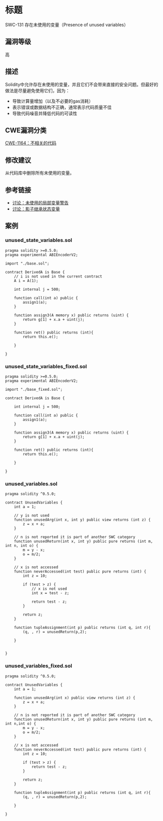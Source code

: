 # 标题

SWC-131 存在未使用的变量（Presence of unused variables）

## 漏洞等级

高

## 描述

Solidity中允许存在未使用的变量，并且它们不会带来直接的安全问题。但最好的做法是尽量避免使用它们，因为：

- 导致计算量增加（以及不必要的gas消耗）
- 表示错误或数据结构不正确，通常表示代码质量不佳
- 导致代码噪音并降低代码的可读性

## CWE漏洞分类

[CWE-1164：不相关的代码](https://cwe.mitre.org/data/definitions/1164.html)

## 修改建议

从代码库中删除所有未使用的变量。

## 参考链接

- [讨论：未使用的局部变量警告](https://github.com/ethereum/solidity/issues/718)
- [讨论：影子继承状态变量](https://github.com/ethereum/solidity/issues/2563)

## 案例

### unused_state_variables.sol

```solidity
pragma solidity >=0.5.0;
pragma experimental ABIEncoderV2;

import "./base.sol";

contract DerivedA is Base {
    // i is not used in the current contract
    A i = A(1);

    int internal j = 500;
    
    function call(int a) public {
        assign1(a);
    }
    
    function assign3(A memory x) public returns (uint) {
        return g[1] + x.a + uint(j);
    }

    function ret() public returns (int){
        return this.e();

    }
    
}
```

### unused_state_variables_fixed.sol

```solidity
pragma solidity >=0.5.0;
pragma experimental ABIEncoderV2;

import "./base_fixed.sol";

contract DerivedA is Base {

    int internal j = 500;
    
    function call(int a) public {
        assign1(a);
    }
    
    function assign3(A memory x) public returns (uint) {
        return g[1] + x.a + uint(j);
    }

    function ret() public returns (int){
        return this.e();

    }
    
}
```

### unused_variables.sol

```solidity
pragma solidity ^0.5.0;

contract UnusedVariables {
    int a = 1;

    // y is not used
    function unusedArg(int x, int y) public view returns (int z) {
        z = x + a;  
    }

    // n is not reported it is part of another SWC category
    function unusedReturn(int x, int y) public pure returns (int m, int n, int o) {
        m = y - x;
        o = m/2;
    }

    // x is not accessed 
    function neverAccessed(int test) public pure returns (int) {
        int z = 10;

        if (test > z) {
            // x is not used
            int x = test - z;

            return test - z;
        }

        return z;
    }
    
    function tupleAssignment(int p) public returns (int q, int r){
        (q, , r) = unusedReturn(p,2);
        
    }


}

```

### unused_variables_fixed.sol

```solidity
pragma solidity ^0.5.0;

contract UnusedVariables {
    int a = 1;

    function unusedArg(int x) public view returns (int z) {
        z = x + a;  
    }

    // n is not reported it is part of another SWC category
    function unusedReturn(int x, int y) public pure returns (int m, int n,int o) {
        m = y - x;
        o = m/2;
    }

    // x is not accessed 
    function neverAccessed(int test) public pure returns (int) {
        int z = 10;

        if (test > z) {
            return test - z;
        }

        return z;
    }
    
    function tupleAssignment(int p) public returns (int q, int r){
        (q, , r) = unusedReturn(p,2);
        
    }

}

```
